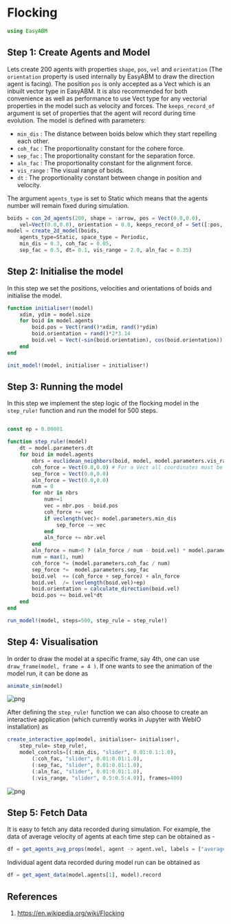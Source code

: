 # Flocking

```julia
using EasyABM
```

## Step 1: Create Agents and Model

Lets create 200 agents with properties `shape`, `pos`, `vel` and `orientation` (The `orientation` property is used internally by EasyABM to draw the direction agent is facing). The position `pos` is only accepted as a Vect which is an inbuilt vector type in EasyABM. It is also recommended for both convenience as well as performance to use Vect type for any vectorial properties in the model such as velocity and forces. The `keeps_record_of` argument is set of properties that the agent will record during time evolution. The model is defined with parameters:

* `min_dis` : The distance between boids below which they start repelling each other.
* `coh_fac` : The proportionality constant for the cohere force. 
* `sep_fac` : The proportionality constant for the separation force.
* `aln_fac` : The proportionality constant for the alignment force.
* `vis_range` : The visual range of boids.
* `dt` : The proportionality constant between change in position and velocity.

The argument `agents_type` is set to Static which means that the agents number will remain fixed during simulation. 

```julia
boids = con_2d_agents(200, shape = :arrow, pos = Vect(0.0,0.0), 
    vel=Vect(0.0,0.0), orientation = 0.0, keeps_record_of = Set([:pos, :vel, :orientation]))
model = create_2d_model(boids,
    agents_type=Static, space_type = Periodic, 
    min_dis = 0.3, coh_fac = 0.05, 
    sep_fac = 0.5, dt= 0.1, vis_range = 2.0, aln_fac = 0.35)
```

## Step 2: Initialise the model

In this step we set the positions, velocities and orientations of boids and initialise the model.


```julia
function initialiser!(model)
    xdim, ydim = model.size
    for boid in model.agents
        boid.pos = Vect(rand()*xdim, rand()*ydim)
        boid.orientation = rand()*2*3.14
        boid.vel = Vect(-sin(boid.orientation), cos(boid.orientation))
    end
end

init_model!(model, initialiser = initialiser!)
```

## Step 3: Running the model

In this step we implement the step logic of the flocking model in the `step_rule!` function and run the model for 500 steps. 

```julia

const ep = 0.00001

function step_rule!(model)
    dt = model.parameters.dt
    for boid in model.agents
        nbrs = euclidean_neighbors(boid, model, model.parameters.vis_range)
        coh_force = Vect(0.0,0.0) # For a Vect all coordinates must be of same type
        sep_force = Vect(0.0,0.0) 
        aln_force = Vect(0.0,0.0)
        num = 0
        for nbr in nbrs
            num+=1
            vec = nbr.pos - boid.pos
            coh_force += vec
            if veclength(vec)< model.parameters.min_dis
                sep_force -= vec
            end
            aln_force += nbr.vel
        end
        aln_force = num>0 ? (aln_force / num - boid.vel) * model.parameters.aln_fac : aln_force
        num = max(1, num)
        coh_force *= (model.parameters.coh_fac / num)
        sep_force *=  model.parameters.sep_fac
        boid.vel  += (coh_force + sep_force) + aln_force
        boid.vel  /= (veclength(boid.vel)+ep)
        boid.orientation = calculate_direction(boid.vel)
        boid.pos += boid.vel*dt
    end
end

run_model!(model, steps=500, step_rule = step_rule!)
```
## Step 4: Visualisation 

In order to draw the model at a specific frame, say 4th, one can use `draw_frame(model, frame = 4 )`. If one wants to see the animation of the model run, it can be done as 

```julia
animate_sim(model)
```

![png](assets/Boids/BoidsAnim1.png)


After defining the `step_rule!` function we can also choose to create an interactive application (which currently works in Jupyter with WebIO installation) as 

```julia
create_interactive_app(model, initialiser= initialiser!,
    step_rule= step_rule!,
    model_controls=[(:min_dis, "slider", 0.01:0.1:1.0),
        (:coh_fac, "slider", 0.01:0.01:1.0),
        (:sep_fac, "slider", 0.01:0.01:1.0),
        (:aln_fac, "slider", 0.01:0.01:1.0),
        (:vis_range, "slider", 0.5:0.5:4.0)], frames=400) 
```

![png](assets/Boids/BoidsIntApp.png)


## Step 5: Fetch Data 

It is easy to fetch any data recorded during simulation. For example, the data of average velocity of agents at each time step can be obtained as - 

```julia
df = get_agents_avg_props(model, agent -> agent.vel, labels = ["average velocity"])
```

Individual agent data recorded during model run can be obtained as 

```julia
df = get_agent_data(model.agents[1], model).record
```

## References 
1) https://en.wikipedia.org/wiki/Flocking
